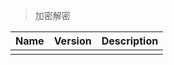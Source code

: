 > 加密解密

| Name | Version | Description |
| :--- | :------ | :---------- |
|      |         |             |
